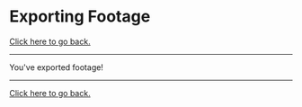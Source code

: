 # Exporting Footage

[Click here to go back.](https://github.com/ShayneSmither/VideoEditingBasics/blob/master/README.md)
***


You've exported footage!
***
[Click here to go back.](https://github.com/ShayneSmither/VideoEditingBasics/blob/master/README.md)
